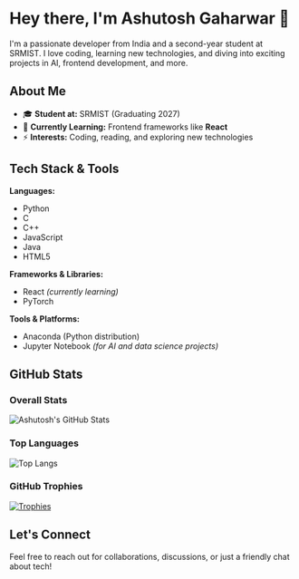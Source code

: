 # Hey there, I'm Ashutosh Gaharwar 👋

I'm a passionate developer from India and a second-year student at SRMIST. I love coding, learning new technologies, and diving into exciting projects in AI, frontend development, and more.

## About Me

- 🎓 **Student at:** SRMIST (Graduating 2027)
- 🔭 **Currently Learning:** Frontend frameworks like **React**
- ⚡ **Interests:** Coding, reading, and exploring new technologies

## Tech Stack & Tools

**Languages:**  
- Python  
- C  
- C++  
- JavaScript  
- Java  
- HTML5  

**Frameworks & Libraries:**  
- React *(currently learning)*  
- PyTorch  

**Tools & Platforms:**  
- Anaconda (Python distribution)  
- Jupyter Notebook *(for AI and data science projects)*

## GitHub Stats

### Overall Stats
![Ashutosh's GitHub Stats](https://github-readme-stats.vercel.app/api?username=ashutoshg-2005&show_icons=true&theme=radical)

### Top Languages
![Top Langs](https://github-readme-stats.vercel.app/api/top-langs/?username=ashutoshg-2005&layout=compact&theme=radical)

### GitHub Trophies
[![Trophies](https://github-profile-trophy.vercel.app/?username=ashutoshg-2005&theme=radical)](https://github.com/ashutoshg-2005)

## Let's Connect

Feel free to reach out for collaborations, discussions, or just a friendly chat about tech!


